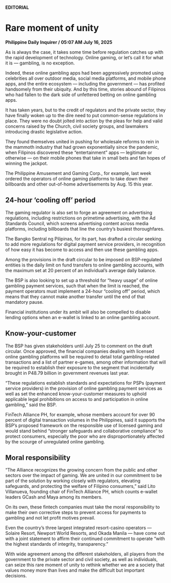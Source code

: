 **EDITORIAL**

# Rare moment of unity

****Philippine Daily Inquirer / 05:07 AM July 16, 2025****

As is always the case, it takes some time before regulation catches up with the rapid development of technology. Online gaming, or let’s call it for what it is — gambling, is no exception.

Indeed, these online gambling apps had been aggressively promoted using celebrities all over outdoor media, social media platforms, and mobile phone apps, and the entire ecosystem — including the government — has profited handsomely from their ubiquity. And by this time, stories abound of Filipinos who had fallen to the dark side of unfettered betting on online gambling apps.

It has taken years, but to the credit of regulators and the private sector, they have finally woken up to the dire need to put common-sense regulations in place. They were no doubt jolted into action by the pleas for help and valid concerns raised by the Church, civil society groups, and lawmakers introducing drastic legislative action.

They found themselves united in pushing for wholesale reforms to rein in the mammoth industry that had grown exponentially since the pandemic, when Filipinos discovered these “entertainment” apps — legitimate or otherwise — on their mobile phones that take in small bets and fan hopes of winning the jackpot.

The Philippine Amusement and Gaming Corp., for example, last week ordered the operators of online gaming platforms to take down their billboards and other out-of-home advertisements by Aug. 15 this year.

## 24-hour ‘cooling off’ period

The gaming regulator is also set to forge an agreement on advertising regulations, including restrictions on primetime advertising, with the Ad Standards Council, which screens advertising content across media platforms, including billboards that line the country’s busiest thoroughfares.

The Bangko Sentral ng Pilipinas, for its part, has drafted a circular seeking to add more regulations for digital payment service providers, in recognition of how easy it has become to access and then use these gambling apps.

Among the provisions in the draft circular to be imposed on BSP-regulated entities is the daily limit on fund transfers to online gambling accounts, with the maximum set at 20 percent of an individual’s average daily balance.

The BSP is also looking to set up a threshold for “heavy usage” of online gambling payment services, such that when the limit is reached, the payment operators must implement a 24-hour “cooling off” period, which means that they cannot make another transfer until the end of that mandatory pause.

Financial institutions under its ambit will also be compelled to disable lending options when an e-wallet is linked to an online gambling account.

## Know-your-customer

The BSP has given stakeholders until July 25 to comment on the draft circular. Once approved, the financial companies dealing with licensed online gambling platforms will be required to detail total gambling-related transactions and a list of partner e-games, among other information that will be required to establish their exposure to the segment that incidentally brought in P48.79 billion in government revenues last year.

“These regulations establish standards and expectations for PSPs (payment service providers) in the provision of online gambling payment services as well as set the enhanced know-your-customer measures to uphold applicable legal prohibitions on access to and participation in online gambling,” said the BSP.

FinTech Alliance PH, for example, whose members account for over 90 percent of digital transaction volumes in the Philippines, said it supports the BSP’s proposed framework on the responsible use of licensed gaming and would stand behind “stronger safeguards and collaborative compliance” to protect consumers, especially the poor who are disproportionately affected by the scourge of unregulated online gambling.

## Moral responsibility

“The Alliance recognizes the growing concern from the public and other sectors over the impact of gaming. We are united in our commitment to be part of the solution by working closely with regulators, elevating safeguards, and protecting the welfare of Filipino consumers,” said Lito Villanueva, founding chair of FinTech Alliance PH, which counts e-wallet leaders GCash and Maya among its members.

On its own, these fintech companies must take the moral responsibility to make their own corrective steps to prevent access for payments to gambling and not let profit motives prevail.

Even the country’s three largest integrated resort-casino operators — Solaire Resort, Newport World Resorts, and Okada Manila — have come out with a joint statement to affirm their continued commitment to operate “with the highest standards of integrity, transparency.”

With wide agreement among the different stakeholders, all players from the government to the private sector and civil society, as well as individuals, can seize this rare moment of unity to rethink whether we are a society that values money more than lives and make the difficult but important decisions.